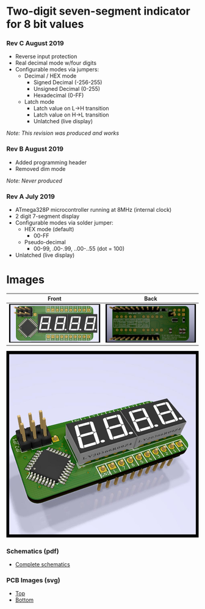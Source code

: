 # Two-digit seven-segment indicator for 8 bit values
### Rev C August 2019
  - Reverse input protection
  - Real decimal mode w/four digits
  - Configurable modes via jumpers:
    - Decimal / HEX mode
      - Signed Decimal (-256-255)
      - Unsigned Decimal (0-255)
      - Hexadecimal (0-FF)
    - Latch mode
      - Latch value on L->H transition
      - Latch value on H->L transition
      - Unlatched (live display)  

*Note: This revision was produced and works*

### Rev B August 2019
  - Added programming header
  - Removed dim mode

*Note: Never produced*

### Rev A July 2019
- ATmega328P microcontroller running at 8MHz (internal clock)
- 2 digit 7-segment display
- Configurable modes via solder jumper:
  - HEX mode (default)
    - 00-FF
  - Pseudo-decimal
    - 00-99, .00-.99, ..00-..55 (dot = 100)
- Unlatched (live display)

Images
============
|Front                                                 | Back                                              |
|------------------------------------------------------|---------------------------------------------------|
|![Render Front](./img/render-front.jpg "Render Front")|![Render Back](./img/render-back.jpg "Render Back")|

![Render](./img/7seg8bit.jpg "Render")

### Schematics (pdf)
- [Complete schematics](./img/schema.pdf)

### PCB Images (svg)
- [Top](./img/pcb-front.svg)
- [Bottom](./img/pcb-back.svg)
